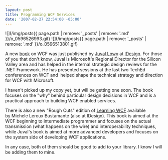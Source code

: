 ```yaml
---
layout: post
title: Programming WCF Services
date: '2007-02-27 22:54:00 -05:00'
---
```


![](/img/posts{{ page.path | remove: '_posts' | remove: '.md' }}/o_0596526993.gif) ![](/img/posts{{ page.path | remove: '_posts' | remove: '.md' }}/o_0596513801.gif)

A new [book](http://amzn.to/28JP1H3) on WCF was just published by [Juval Lowy](http://www.idesign.net/idesign/DesktopDefault.aspx?tabindex=3&tabid=5) at [IDesign](http://www.idesign.net/). For those of you that don't know, Juval is Microsoft's Regional Director for the Silicon Valley area and has helped in the internal strategic design reviews for the .NET Framework. He has presented sessions at the last two TechEd conferences on WCF and  helped shape the technical strategy and direction for WCF with Microsoft.

I haven't picked up my copy yet, but will be getting one soon. The book focuses on the "why" behind particular design decisions in WCF and is a practical approach to building WCF enabled services.

There is also a new "Rough Cuts" edition of [Learning WCF](http://www.oreilly.com/catalog/9780596101626/) available by Michele Leroux Bustamante (also at IDesign). This book is aimed at the WCF beginning to intermediate programmer and focuses on the actual transmission (what happens on the wire) and interoperability techniques, while Juval's book is aimed at more advanced developers and focuses on the system side of developing WCF applications.

In any case, both of them should be good to add to your library. I know I will be adding them to mine.
